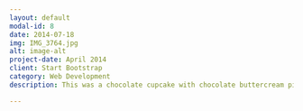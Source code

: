 ```yaml
---
layout: default
modal-id: 8
date: 2014-07-18
img: IMG_3764.jpg
alt: image-alt
project-date: April 2014
client: Start Bootstrap
category: Web Development
description: This was a chocolate cupcake with chocolate buttercream piped in a rose pattern, with sugar balls to decorate.

---
```

